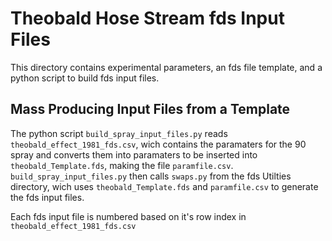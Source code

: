 # Theobald Hose Stream fds Input Files

This directory contains experimental parameters, an fds file template, and a python script to build fds input files.

## Mass Producing Input Files from a Template

The python script `build_spray_input_files.py` reads `theobald_effect_1981_fds.csv`, wich contains the paramaters for the 90 spray and converts them into paramaters to be inserted into `theobald_Template.fds`, making the file `paramfile.csv`. `build_spray_input_files.py` then calls `swaps.py` from the fds Utilties directory, wich uses `theobald_Template.fds` and `paramfile.csv` to generate the fds input files. 

Each fds input file is numbered based on it's row index in `theobald_effect_1981_fds.csv`